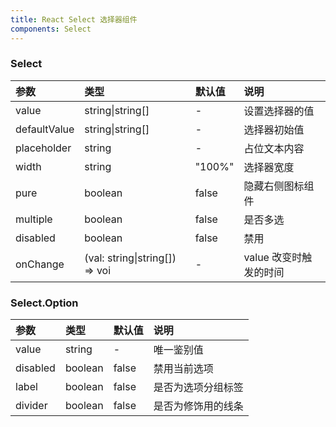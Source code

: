 ```yaml
---
title: React Select 选择器组件
components: Select
---
```


### Select

<!-- prettier-ignore-start -->
<!-- prettier-ignore-end -->

| 参数         | 类型                               | 默认值 | 说明                   |
| :----------- | :--------------------------------- | :----- | :--------------------- |
| value        | string&#124;string[]               | -      | 设置选择器的值         |
| defaultValue | string&#124;string[]               | -      | 选择器初始值           |
| placeholder  | string                             | -      | 占位文本内容           |
| width        | string                             | "100%" | 选择器宽度             |
| pure         | boolean                            | false  | 隐藏右侧图标组件       |
| multiple     | boolean                            | false  | 是否多选               |
| disabled     | boolean                            | false  | 禁用                   |
| onChange     | (val: string&#124;string[]) => voi | -      | value 改变时触发的时间 |

### Select.Option

| 参数     | 类型    | 默认值 | 说明               |
| :------- | :------ | :----- | :----------------- |
| value    | string  | -      | 唯一鉴别值         |
| disabled | boolean | false  | 禁用当前选项       |
| label    | boolean | false  | 是否为选项分组标签 |
| divider  | boolean | false  | 是否为修饰用的线条 |

